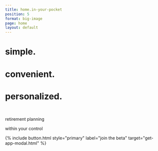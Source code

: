 ```yaml
---
title: home.in-your-pocket
position: 5
format: big-image
page: home
layout: default
---
```


# simple.

# convenient.

# personalized.

<br/>

retirement planning

within your control

{% include button.html style="primary" label="join the beta" target="get-app-modal.html" %}

<!-- If needed to change the image of the homepage _ replace featureImage.jpeg -->